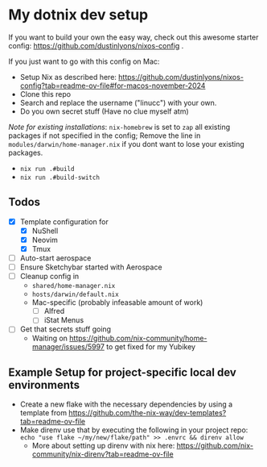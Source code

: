 # My dotnix dev setup

If you want to build your own the easy way, check out this awesome starter config: https://github.com/dustinlyons/nixos-config .

If you just want to go with this config on Mac:

- Setup Nix as described here: https://github.com/dustinlyons/nixos-config?tab=readme-ov-file#for-macos-november-2024
- Clone this repo
- Search and replace the username ("linucc") with your own.
- Do you own secret stuff (Have no clue myself atm)

_Note for existing installations_: `nix-homebrew` is set to `zap` all existing packages
if not specified in the config; Remove the line in `modules/darwin/home-manager.nix` if you dont
want to lose your existing packages.

- `nix run .#build`
- `nix run .#build-switch`

## Todos

- [x] Template configuration for
  - [x] NuShell
  - [x] Neovim
  - [x] Tmux
- [ ] Auto-start aerospace
- [ ] Ensure Sketchybar started with Aerospace
- [ ] Cleanup config in
  - `shared/home-manager.nix`
  - `hosts/darwin/default.nix`
  - Mac-specific (probably infeasable amount of work)
    - [ ] Alfred
    - [ ] iStat Menus
- [ ] Get that secrets stuff going
  - Waiting on https://github.com/nix-community/home-manager/issues/5997 to get fixed for my Yubikey

## Example Setup for project-specific local dev environments

- Create a new flake with the necessary dependencies by using a template from https://github.com/the-nix-way/dev-templates?tab=readme-ov-file
- Make direnv use that by executing the following in your project repo: `echo "use flake ~/my/new/flake/path" >> .envrc && direnv allow`
  - More about setting up direnv with nix here: https://github.com/nix-community/nix-direnv?tab=readme-ov-file
